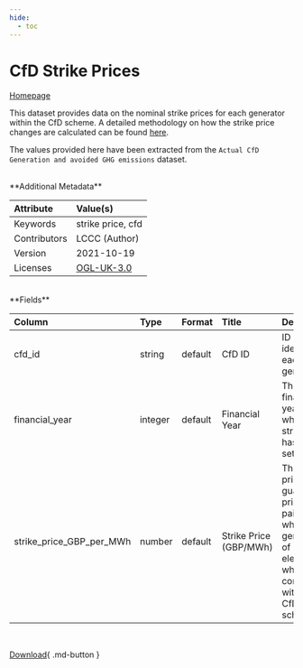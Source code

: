 ```yaml
---
hide:
  - toc
---
```


# CfD Strike Prices

[Homepage](https://www.lowcarboncontracts.uk/data-portal/dataset/actual-cfd-generation-and-avoided-ghg-emissions)

This dataset provides data on the nominal strike prices for each generator within the CfD scheme. A detailed methodology on how the strike price changes are calculated can be found [here](https://www.lowcarboncontracts.uk/sites/default/files/Strike%20Price%20Adjustment%20Guide%20-%20January%202017.pdf).

The values provided here have been extracted from the `Actual CfD Generation and avoided GHG emissions` dataset.

<br>
**Additional Metadata**

| Attribute    | Value(s)                                                                                 |
|:-------------|:-----------------------------------------------------------------------------------------|
| Keywords     | strike price, cfd                                                                        |
| Contributors | LCCC (Author)                                                                            |
| Version      | 2021-10-19                                                                               |
| Licenses     | [OGL-UK-3.0](https://www.nationalarchives.gov.uk/doc/open-government-licence/version/3/) |








<br>
**Fields**

| Column                   | Type    | Format   | Title                  | Description                                                                                                                        |
|:-------------------------|:--------|:---------|:-----------------------|:-----------------------------------------------------------------------------------------------------------------------------------|
| cfd_id                   | string  | default  | CfD ID                 | ID which identifies each CfD generator                                                                                             |
| financial_year           | integer | default  | Financial Year         | The financial year for which the strike price has been set                                                                         |
| strike_price_GBP_per_MWh | number  | default  | Strike Price (GBP/MWh) | The strike price is a guaranteed price to be paid to wholesale generators of electricity who have a contract within the CfD scheme |

<br>

[Download](https://osuked.github.io/Power-Station-Dictionary/attribute_sources/cfd-strike-prices/cfd-strike-prices.csv){ .md-button }

<br>
